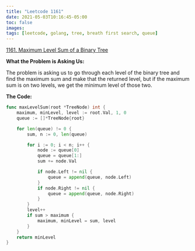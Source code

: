 ```yaml
---
title: "Leetcode 1161"
date: 2021-05-03T10:16:45-05:00
toc: false
images:
tags: [leetcode, golang, tree, breath first search, queue]
---
```


[1161. Maximum Level Sum of a Binary Tree](https://leetcode.com/problems/maximum-level-sum-of-a-binary-tree/)

**What the Problem is Asking Us:**

The problem is asking us to go through each level of the binary tree and find the maximum sum and make that the returned level, but if the maximum sum is on two levels, we get the minimum level of those two.

**The Code:**

``` go
func maxLevelSum(root *TreeNode) int {
    maximum, minLevel, level := root.Val, 1, 0
    queue := []*TreeNode{root}

    for len(queue) != 0 {
        sum, n := 0, len(queue)

        for i := 0; i < n; i++ {
            node := queue[0]
            queue = queue[1:]
            sum += node.Val

            if node.Left != nil {
                queue = append(queue, node.Left)
            }
            if node.Right != nil {
                queue = append(queue, node.Right)
            }
        }
        level++
        if sum > maximum {
            maximum, minLevel = sum, level
        }
    }
    return minLevel
}
```